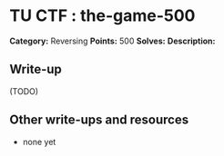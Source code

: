 # TU CTF : the-game-500

**Category:** Reversing
**Points:** 500
**Solves:** 
**Description:**



## Write-up

(TODO)

## Other write-ups and resources

* none yet
